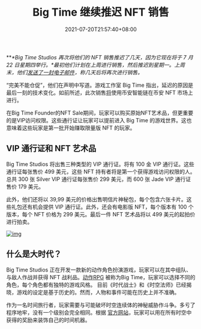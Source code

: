 ﻿---
title: "Big Time 继续推迟 NFT 销售"
date: 2021-07-20T21:57:40+08:00
lastmod: 2021-07-20T16:45:40+08:00
draft: false
authors: ["Merlin"]
description: "Big Time Studios 再次将其 NFT 销售推迟了几天，因为它现在将于 7 月 22 日星期四举行。最初他们计划在上周进行销售，然后推迟到星期一。上周末，他们发送了一封电子邮件，称几天后将再次进行销售。"
featuredImage: "big-time-keeps-postponing-nft-sale.png"
tags: ["MMORPG","MMORPG","Play to Earn"]
categories: ["news"]
news: ["MMORPG"]
weight: 
lightgallery: true
pinned: false
recommend: false
recommend1: false
---

***\*Big Time Studios 再次将他们的 NFT 销售推迟了几天，因为它现在将于 7 月 22 日星期四举行。\**最初他们计划在上周进行销售，然后推迟到星期一。上周末，他们[发送了一封电子邮件](https://mailchi.mp/e4b7588d858f/new-drop-dates-and-more-ways-to-win?e=7da6b5e572)，称几天后将再次进行销售。**

“完美不能仓促”，他们在声明中写道。游戏工作室 Big Time 指出，延迟的原因是最后一刻的技术变化。如前所述，此次销售[将](https://www.playtoearn.online/2021/07/07/big-time-founder-sale-launching-monday-july-19th/)使用币安智能链在币安 NFT 市场上进行。

在Big Time Founder的NFT Sale期间，玩家可以购买原始NFT艺术品，但更重要的是VIP访问权限。这些通行证让玩家可以提前进入 Big Time 的游戏世界。这也意味着这些玩家是第一批开始赚取限量版 NFT 的玩家。

## VIP 通行证和 NFT 艺术品

Big Time Studios 将出售三种类型的 VIP 通行证。将有 100 金 VIP 通行证。这些通行证每张售价 499 美元，这些 NFT 持有者将是第一个获得游戏访问权限的人。总共 300 张 Silver VIP 通行证每张售价 299 美元，而 600 张 Jade VIP 通行证售价 179 美元。

此外，他们还将以 39,99 美元的价格出售明信片神秘包，每个包含六张卡片。这些礼包还有机会提供 VIP 通行证。此外，还会有电影版 NFT，每个版本有 100 个版本，每个 NFT 价格为 299 美元。最后一件 NFT 艺术品将以 499 美元的起拍价进行拍卖。

[![img](https://cdn.discordapp.com/attachments/852191307626709042/862709006161674261/Earn_100s_in_your_First_Month_Sign_up_today_for_5_FREE_SKILL_Tokens.png)](https://www.cryptoblades.io/?utm_source=Batow&utm_medium=Cpc&utm_campaign=pte)

## 什么是大时代？

Big Time Studios 正在开发一款新的动作角色扮演游戏，玩家可以在其中组队、与敌人作战并获得 NFT 战利品。[动作RPG](https://www.playtoearn.online/tag/action-role-playing-game/) 被称为Big Time，玩家可以选择不同的角色，每个角色都有独特的游戏风格。 目前《时代战士》和《时空法师》已经揭晓，游戏的设定是基于历史的。然而，人物和事件可能在历史上并不准确。

作为一名时间旅行者，玩家需要与可能破坏时空连续体的神秘威胁作斗争。多亏了程序地牢，没有一个级别会完全相同。根据 [官方网站](https://bigtime.gg/thegame)，玩家可以用在所有时空中获得的奖励来装饰自己的时间机器。


